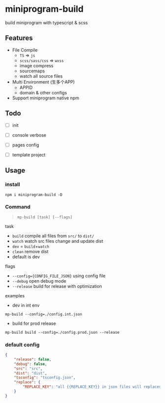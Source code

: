 # miniprogram-build

build miniprogram with typescript & scss 

## Features

* File Compile
  * `TS` => `js`
  * `scss/sass/css` => `wxss`
  * image compress
  * sourcemaps
  * watch all source files
* Multi Environment (生多个APP)
  * APPID
  * domain & other configs
* Support miniprogram native npm


## Todo
* [ ] init
* [ ] console verbose
* [ ] pages config
* [ ] template project


## Usage

### install 

```
npm i miniprogram-build -D
```

### Command

> `mp-build [task] [--flags]`

task

* `build` compile all files from `src/` to `dist/`
* `watch` watch src files change and update dist
* `dev` = `build`+`watch`
* `clean` remove dist
* default is dev

flags

* `--config={CONFIG_FILE_JSON}` using config file
* `--debug` open debug mode
* `--release` build for release with optimization


examples

* dev in int env
```
mp-build --config=./config.int.json 
```
* build for prod release
```
mp-build build --config=./config.prod.json --release 
```

### default config

```json
{
    "release": false,
    "debug": false,
    "src": "src",
    "dist": "dist",
    "tsconfig": "tsconfig.json",
    "replace": {
        "REPLACE_KEY": "all {{REPLACE_KEY}} in json files will replaced by this"
    }
}
```